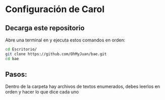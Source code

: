 # Configuración de Carol

## Decarga este repositorio
Abre una terminal en y ejecuta estos comandos en orden:
```bash
cd Escritorio/
git clone https://github.com/OhMyJuan/bae.git
cd bae
```

## Pasos:
Dentro de la carpeta hay archivos de textos enumerados, debes leerlos en orden y hacer lo que dice cada uno
